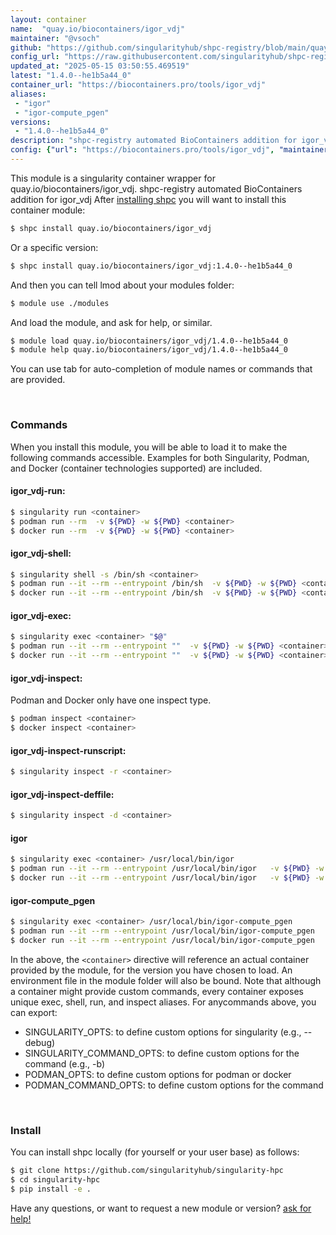 ```yaml
---
layout: container
name:  "quay.io/biocontainers/igor_vdj"
maintainer: "@vsoch"
github: "https://github.com/singularityhub/shpc-registry/blob/main/quay.io/biocontainers/igor_vdj/container.yaml"
config_url: "https://raw.githubusercontent.com/singularityhub/shpc-registry/main/quay.io/biocontainers/igor_vdj/container.yaml"
updated_at: "2025-05-15 03:50:55.469519"
latest: "1.4.0--he1b5a44_0"
container_url: "https://biocontainers.pro/tools/igor_vdj"
aliases:
 - "igor"
 - "igor-compute_pgen"
versions:
 - "1.4.0--he1b5a44_0"
description: "shpc-registry automated BioContainers addition for igor_vdj"
config: {"url": "https://biocontainers.pro/tools/igor_vdj", "maintainer": "@vsoch", "description": "shpc-registry automated BioContainers addition for igor_vdj", "latest": {"1.4.0--he1b5a44_0": "sha256:8d53c165970f45a4840dc9e154b83a4f23d85b279c66af11ce37a47b8f450c63"}, "tags": {"1.4.0--he1b5a44_0": "sha256:8d53c165970f45a4840dc9e154b83a4f23d85b279c66af11ce37a47b8f450c63"}, "docker": "quay.io/biocontainers/igor_vdj", "aliases": {"igor": "/usr/local/bin/igor", "igor-compute_pgen": "/usr/local/bin/igor-compute_pgen"}}
---
```


This module is a singularity container wrapper for quay.io/biocontainers/igor_vdj.
shpc-registry automated BioContainers addition for igor_vdj
After [installing shpc](#install) you will want to install this container module:


```bash
$ shpc install quay.io/biocontainers/igor_vdj
```

Or a specific version:

```bash
$ shpc install quay.io/biocontainers/igor_vdj:1.4.0--he1b5a44_0
```

And then you can tell lmod about your modules folder:

```bash
$ module use ./modules
```

And load the module, and ask for help, or similar.

```bash
$ module load quay.io/biocontainers/igor_vdj/1.4.0--he1b5a44_0
$ module help quay.io/biocontainers/igor_vdj/1.4.0--he1b5a44_0
```

You can use tab for auto-completion of module names or commands that are provided.

<br>

### Commands

When you install this module, you will be able to load it to make the following commands accessible.
Examples for both Singularity, Podman, and Docker (container technologies supported) are included.

#### igor_vdj-run:

```bash
$ singularity run <container>
$ podman run --rm  -v ${PWD} -w ${PWD} <container>
$ docker run --rm  -v ${PWD} -w ${PWD} <container>
```

#### igor_vdj-shell:

```bash
$ singularity shell -s /bin/sh <container>
$ podman run --it --rm --entrypoint /bin/sh  -v ${PWD} -w ${PWD} <container>
$ docker run --it --rm --entrypoint /bin/sh  -v ${PWD} -w ${PWD} <container>
```

#### igor_vdj-exec:

```bash
$ singularity exec <container> "$@"
$ podman run --it --rm --entrypoint ""  -v ${PWD} -w ${PWD} <container> "$@"
$ docker run --it --rm --entrypoint ""  -v ${PWD} -w ${PWD} <container> "$@"
```

#### igor_vdj-inspect:

Podman and Docker only have one inspect type.

```bash
$ podman inspect <container>
$ docker inspect <container>
```

#### igor_vdj-inspect-runscript:

```bash
$ singularity inspect -r <container>
```

#### igor_vdj-inspect-deffile:

```bash
$ singularity inspect -d <container>
```


#### igor

```bash
$ singularity exec <container> /usr/local/bin/igor
$ podman run --it --rm --entrypoint /usr/local/bin/igor   -v ${PWD} -w ${PWD} <container> -c " $@"
$ docker run --it --rm --entrypoint /usr/local/bin/igor   -v ${PWD} -w ${PWD} <container> -c " $@"
```


#### igor-compute_pgen

```bash
$ singularity exec <container> /usr/local/bin/igor-compute_pgen
$ podman run --it --rm --entrypoint /usr/local/bin/igor-compute_pgen   -v ${PWD} -w ${PWD} <container> -c " $@"
$ docker run --it --rm --entrypoint /usr/local/bin/igor-compute_pgen   -v ${PWD} -w ${PWD} <container> -c " $@"
```



In the above, the `<container>` directive will reference an actual container provided
by the module, for the version you have chosen to load. An environment file in the
module folder will also be bound. Note that although a container
might provide custom commands, every container exposes unique exec, shell, run, and
inspect aliases. For anycommands above, you can export:

 - SINGULARITY_OPTS: to define custom options for singularity (e.g., --debug)
 - SINGULARITY_COMMAND_OPTS: to define custom options for the command (e.g., -b)
 - PODMAN_OPTS: to define custom options for podman or docker
 - PODMAN_COMMAND_OPTS: to define custom options for the command

<br>

### Install

You can install shpc locally (for yourself or your user base) as follows:

```bash
$ git clone https://github.com/singularityhub/singularity-hpc
$ cd singularity-hpc
$ pip install -e .
```

Have any questions, or want to request a new module or version? [ask for help!](https://github.com/singularityhub/singularity-hpc/issues)